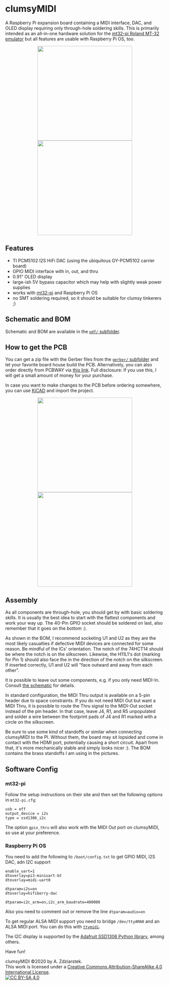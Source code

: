 # clumsyMIDI
A Raspberry Pi expansion board containing a MIDI interface, DAC, and OLED display requiring only through-hole soldering skills. This is primarily intended as an all-in-one hardware solution for the [mt32-pi Roland MT-32 emulator](https://github.com/dwhinham/mt32-pi) but all features are usable with Raspberry Pi OS, too.

<p align="center">
  <img src="https://github.com/gmcn42/clumsyMIDI/raw/main/pictures/IMGP8915-2.jpg" height="300">
  <img src="https://github.com/gmcn42/clumsyMIDI/raw/main/pictures/IMGP8907-1.jpg" height="300">
</p>

## Features
* TI PCM5102 I2S HiFi DAC (using the ubiquitous GY-PCM5102 carrier board)
* GPIO MIDI interface with in, out, and thru
* 0.91" OLED display
* large-ish 5V bypass capacitor which may help with slightly weak power supplies
* works with [mt32-pi](https://github.com/dwhinham/mt32-pi) and Raspberry Pi OS
* no SMT soldering required, so it should be suitable for clumsy tinkerers ;)

## Schematic and BOM
Schematic and BOM are available in the [`pdf/` subfolder](https://github.com/gmcn42/clumsyMIDI/tree/main/pdf).

## How to get the PCB
You can get a zip file with the Gerber files from the [`gerber/` subfolder](https://github.com/gmcn42/clumsyMIDI/tree/main/gerber) and let your favorite board house build the PCB. Alternatively, you can also order directly from PCBWAY via [this link](https://www.pcbway.com/project/shareproject/clumsyMIDI___Raspberry_Pi_expansion_board.html). Full disclosure: If you use this, I will get a small amount of money for your purchase.

In case you want to make changes to the PCB before ordering somewhere, you can use [KiCAD](https://kicad.org/) and import the project.

<p align="center">
  <img src="https://github.com/gmcn42/clumsyMIDI/raw/main/pictures/IMGP8886.jpg" height="300">
  <img src="https://github.com/gmcn42/clumsyMIDI/raw/main/pictures/IMGP8888.jpg" height="300">
</p>

## Assembly
As all components are through-hole, you should get by with basic soldering skills. It is usually the best idea to start with the flattest components and work your way up. The 40-Pin GPIO socket should be soldered on last, also remember that it goes on the *bottom* :).

As shown in the BOM, I recommend socketing U1 and U2 as they are the most likely casualties if defective MIDI devices are connected for some reason. Be mindful of the ICs' orientation. The notch of the 74HCT14 should be where the notch is on the silkscreen. Likewise, the H11L1's dot (marking for Pin 1) should also face the in the direction of the notch on the silkscreen. If inserted correctly, U1 and U2 will "face outward and away from each other".

It is possible to leave out some components, e.g. if you only need MIDI-In. Consult [the schematic](https://github.com/gmcn42/clumsyMIDI/blob/main/pdf/clumsyMIDI-schematic.pdf) for details.

In standard configuration, the MIDI Thru output is available on a 5-pin header due to space constraints. If you do not need MIDI Out but want a MIDI Thru, it is possible to route the Thru signal to the MIDI-Out socket instead of the pin header. In that case, leave J4, R1, and R5 unpopulated and solder a wire between the footprint pads of J4 and R1 marked with a circle on the silkscreen.

Be sure to use some kind of standoffs or similar when connecting clumsyMIDI to the PI. Without them, the board may sit lopsided and come in contact with the HDMI port, potentially causing a short circuit. Apart from that, it's more mechanically stable and simply looks nicer :). The BOM contains the brass standoffs I am using in the pictures.

## Software Config
### mt32-pi
Follow the setup instructions on their site and then set the following options in `mt32-pi.cfg`:
```
usb = off
output_device = i2s
type = ssd1306_i2c
```
The option `gpio_thru` will also work with the MIDI Out port on clumsyMIDI, so use at your preference.

### Raspberry Pi OS
You need to add the following to `/boot/config.txt` to get GPIO MIDI, I2S DAC, adn I2C support
```
enable_uart=1
dtoverlay=pi3-miniuart-bt
dtoverlay=midi-uart0

dtparam=i2s=on
dtoverlay=hifiberry-dac

dtparam=i2c_arm=on,i2c_arm_baudrate=400000
```
Also you need to comment out or remove the line `dtparam=audio=on`

To get regular ALSA MIDI support you need to bridge `/dev/ttyAMA0` and an ALSA MIDI port. You can do this with [`ttymidi`](https://github.com/cjbarnes18/ttymidi).

The I2C display is supported by the [Adafruit SSD1306 Python library](https://github.com/adafruit/Adafruit_Python_SSD1306.git), among others.

Have fun!

clumsyMIDI ©2020 by A. Zdziarstek.<br>This work is licensed under a [Creative Commons Attribution-ShareAlike 4.0 International License](https://creativecommons.org/licenses/by-sa/4.0/).<br>[![CC BY-SA 4.0](https://licensebuttons.net/l/by-sa/4.0/88x31.png)](https://creativecommons.org/licenses/by-sa/4.0/)
